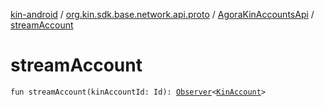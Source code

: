 [kin-android](../../index.md) / [org.kin.sdk.base.network.api.proto](../index.md) / [AgoraKinAccountsApi](index.md) / [streamAccount](./stream-account.md)

# streamAccount

`fun streamAccount(kinAccountId: Id): `[`Observer`](../../org.kin.sdk.base.tools/-observer/index.md)`<`[`KinAccount`](../../org.kin.sdk.base.models/-kin-account/index.md)`>`